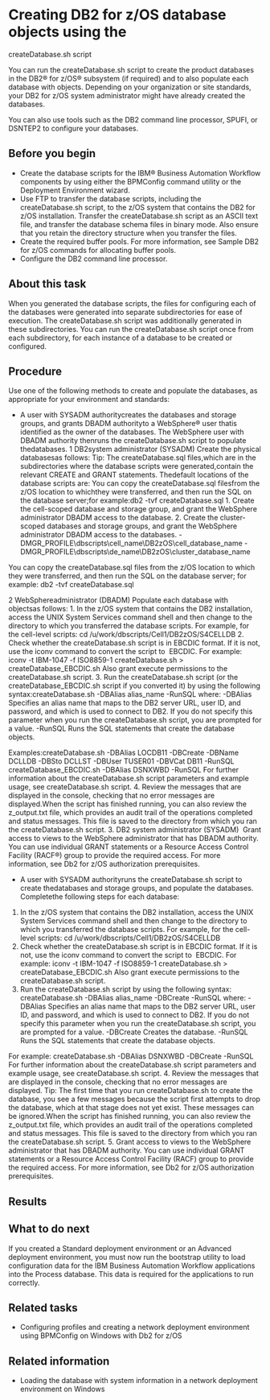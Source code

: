 # Creating DB2 for z/OS database objects using the
createDatabase.sh script

You can run the createDatabase.sh script
to create the product databases in the DB2® for z/OS® subsystem (if required) and
to also populate each database with objects. Depending on your organization
or site standards, your DB2 for z/OS system administrator might
have already created the databases.

You can also use tools such as the DB2 command line processor, SPUFI,
or DSNTEP2 to configure your databases.

## Before you begin

- Create the database scripts
for the IBM® Business Automation Workflow components
by using either the BPMConfig command utility or
the Deployment Environment wizard.
- Use FTP to transfer the database scripts,
including the createDatabase.sh script, to the z/OS system that contains the DB2 for z/OS installation. Transfer the createDatabase.sh script
as an ASCII text file, and transfer the database schema files in binary
mode. Also ensure that you retain the directory structure when you
transfer the files.
- Create the required buffer pools. For
more information, see Sample DB2 for z/OS commands for allocating buffer pools.
- Configure the DB2 command line processor.

## About this task

When you generated
the database scripts, the files for configuring each of the databases
were generated into separate subdirectories for ease of execution.
The createDatabase.sh script was additionally generated
in these subdirectories. You can run the createDatabase.sh script
once from each subdirectory, for each instance of a database to be
created or configured.

## Procedure

Use one of the following
methods to create and populate the databases, as appropriate for your
environment and standards:

- A user with SYSADM authoritycreates the databases and storage groups, and grants DBADM authorityto a WebSphere® user thatis identified as the owner of the databases. The WebSphere user with DBADM authority thenruns the createDatabase.sh script to populate thedatabases.
    1 DB2system administrator (SYSADM) Create the physical databasesas follows: Tip: The createDatabase.sql files,which are in the subdirectories where the database scripts were generated,contain the relevant CREATE and GRANT statements. Thedefault locations of the database scripts are: You can copy the createDatabase.sql filesfrom the z/OS location to whichthey were transferred, and then run the SQL on the database server;for example:db2 -tvf createDatabase.sql
        1. Create
the cell-scoped database and storage group, and grant the WebSphere administrator DBADM
access to the database.
        2. Create the cluster-scoped
databases and storage groups, and grant the WebSphere administrator DBADM access to
the databases.
        - DMGR\_PROFILE\dbscripts\cell\_name\DB2zOS\cell\_database\_name
        - DMGR\_PROFILE\dbscripts\de\_name\DB2zOS\cluster\_database\_name

You can copy the createDatabase.sql files
from the z/OS location to which
they were transferred, and then run the SQL on the database server;
for example:
db2 -tvf createDatabase.sql

2 WebSphereadministrator (DBADM) Populate each database with objectsas follows:
    1. In the z/OS system that contains the DB2 installation, access the UNIX System Services command shell and then
change to the directory to which you transferred the database scripts. For example, for the cell-level scripts: cd /u/work/dbscripts/Cell1/DB2zOS/S4CELLDB
    2. Check whether the createDatabase.sh script
is in EBCDIC format. If it is not, use the iconv command
to convert the script to  EBCDIC. For example: iconv
-t IBM-1047 -f ISO8859-1 createDatabase.sh > createDatabase\_EBCDIC.sh
Also
grant execute permissions to the createDatabase.sh script.
    3. Run the createDatabase.sh script (or the
											createDatabase\_EBCDIC.sh script if
										you converted it) by using the following
												syntax:createDatabase.sh -DBAlias
												alias\_name
											-RunSQL
where:
-DBAlias
Specifies an alias name that maps to the DB2 server URL, user ID, and password, and which
is used to connect to DB2. If
you do not specify this parameter when you run the createDatabase.sh script,
you are prompted for a value.
-RunSQL
Runs the SQL statements that create the database objects.

Examples:createDatabase.sh -DBAlias LOCDB11 -DBCreate -DBName DCLLDB -DBSto DCLLST -DBUser TUSER01 -DBVCat DB11 -RunSQL 
createDatabase\_EBCDIC.sh -DBAlias DSNXWBD
												-RunSQL
For further information about the
												createDatabase.sh script
											parameters and example usage, see createDatabase.sh script.
    4. Review the messages that are displayed in the console, checking
that no error messages are displayed.When the script has finished
running, you can also review the z\_output.txt file,
which provides an audit trail of the operations completed and status
messages. This file is saved to the directory from which you ran the createDatabase.sh script.
3. DB2 system administrator
(SYSADM)  Grant access to views to the WebSphere administrator that has DBADM
authority.  You can use individual GRANT statements or a Resource Access Control Facility (RACF®) group to provide the required access. For more information, see Db2 for z/OS authorization prerequisites.
- A user with SYSADM authorityruns the createDatabase.sh script to create thedatabases and storage groups, and populate the databases. Completethe following steps for each database:

1. In the z/OS system that contains the DB2 installation, access the UNIX System Services command shell and then
change to the directory to which you transferred the database scripts. For example, for the cell-level scripts:
cd /u/work/dbscripts/Cell1/DB2zOS/S4CELLDB
2. Check whether the createDatabase.sh script
is in EBCDIC format. If it is not, use the iconv command
to convert the script to  EBCDIC. For example: iconv
-t IBM-1047 -f ISO8859-1 createDatabase.sh > createDatabase\_EBCDIC.sh
Also
grant execute permissions to the createDatabase.sh script.
3. Run the createDatabase.sh script
by using the following syntax: createDatabase.sh
-DBAlias alias\_name -DBCreate -RunSQL
where:
-DBAlias
Specifies an alias name that maps to the DB2 server URL, user ID, and password, and which
is used to connect to DB2. If
you do not specify this parameter when you run the createDatabase.sh script,
you are prompted for a value.
-DBCreate
Creates the database.
-RunSQL
Runs the SQL statements that create the database objects.

For example:
createDatabase.sh
-DBAlias DSNXWBD -DBCreate -RunSQL
For further information
about the createDatabase.sh script parameters and
example usage, see createDatabase.sh script.
4. Review the messages that
are displayed in the console, checking that no error messages are
displayed. Tip: The first
time that you run createDatabase.sh to create the
database, you see a few messages because the script first attempts
to drop the database, which at that stage does not yet exist. These
messages can be ignored.When the script has finished running, you
can also review the z\_output.txt file, which
provides an audit trail of the operations completed and status messages.
This file is saved to the directory from which you ran the createDatabase.sh script.
5. Grant access to views to the WebSphere administrator that
has DBADM authority. You can use individual GRANT statements or a Resource Access Control Facility (RACF) group to provide the required access. For more information, see Db2 for z/OS authorization prerequisites.

## Results

## What to do next

If you created a Standard
deployment environment or an Advanced
deployment environment,
you must now run the bootstrap utility to load configuration data for the IBM Business Automation Workflow applications into the Process
database. This data is required for the applications to run correctly.

## Related tasks

- Configuring profiles and creating a network deployment environment using BPMConfig on Windows with Db2 for z/OS

## Related information

- Loading the database with system information in a network deployment environment on Windows